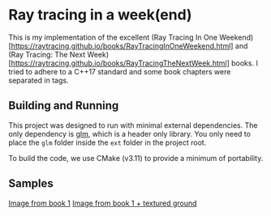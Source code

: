 # Ray tracing in a week(end)

This is my implementation of the excellent (Ray Tracing In One Weekend)[https://raytracing.github.io/books/RayTracingInOneWeekend.html] and (Ray Tracing: The Next Week)[https://raytracing.github.io/books/RayTracingTheNextWeek.html] books. I tried to adhere to a C++17 standard and some book chapters were separated in tags.

## Building and Running

This project was designed to run with minimal external dependencies. The only dependency is [glm](https://github.com/g-truc/glm), which is a header only library. You only need to place the `glm` folder inside the `ext` folder in the project root.

To build the code, we use CMake (v3.11) to provide a minimum of portability.

## Samples

[Image from book 1](img/book1_cover_1400-1000-100_BVH.ppm)
[Image from book 1 + textured ground](img/book1_cover_tex.ppm)
